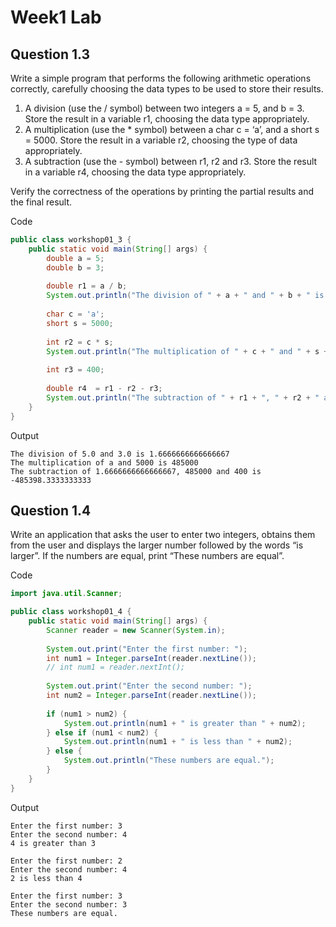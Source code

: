 # Week1 Lab

## Question 1.3
Write a simple program that performs the following arithmetic operations correctly, carefully choosing the data types to be used to store their results.

1. A division (use the / symbol) between two integers a = 5, and b = 3. Store the result in a variable r1, choosing the data type appropriately.
2. A multiplication (use the * symbol) between a char c = ‘a’, and a short s = 5000. Store the result in a variable r2, choosing the type of data appropriately.
3. A subtraction (use the - symbol) between r1, r2 and r3. Store the result in a variable r4, choosing the data type appropriately.

Verify the correctness of the operations by printing the partial results and the final result.

Code
```java
public class workshop01_3 {
	public static void main(String[] args) {
		double a = 5;
		double b = 3;
		
		double r1 = a / b;
		System.out.println("The division of " + a + " and " + b + " is " + r1);
		
		char c = 'a';
		short s = 5000;
		
		int r2 = c * s;
		System.out.println("The multiplication of " + c + " and " + s + " is " + r2);
		
		int r3 = 400;
		
		double r4  = r1 - r2 - r3;
		System.out.println("The subtraction of " + r1 + ", " + r2 + " and " + r3 + " is " + r4);
	}
}
```

Output
```
The division of 5.0 and 3.0 is 1.6666666666666667
The multiplication of a and 5000 is 485000
The subtraction of 1.6666666666666667, 485000 and 400 is -485398.3333333333
```

## Question 1.4
Write an application that asks the user to enter two integers, obtains them from the user and displays the larger number followed by the words “is larger”. If the numbers are equal, print “These numbers are equal”.

Code
```java
import java.util.Scanner;

public class workshop01_4 {
	public static void main(String[] args) {
		Scanner reader = new Scanner(System.in);
		
		System.out.print("Enter the first number: ");
		int num1 = Integer.parseInt(reader.nextLine());
		// int num1 = reader.nextInt();
		
		System.out.print("Enter the second number: ");
		int num2 = Integer.parseInt(reader.nextLine());
		
		if (num1 > num2) {
			System.out.println(num1 + " is greater than " + num2);
		} else if (num1 < num2) {
			System.out.println(num1 + " is less than " + num2);
		} else {
			System.out.println("These numbers are equal.");
		}
	}
}
```

Output
```
Enter the first number: 3
Enter the second number: 4
4 is greater than 3
```
```
Enter the first number: 2
Enter the second number: 4
2 is less than 4
```
```
Enter the first number: 3
Enter the second number: 3
These numbers are equal.
```
